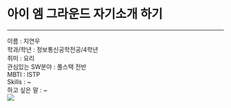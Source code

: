 # 아이 엠 그라운드 자기소개 하기
---
이름 : 지연우  
학과/학년 : 정보통신공학전공/4학년  
취미 : 요리  
관심있는 SW분야 : 풀스택 전반  
MBTI : ISTP  
Skills : ~  
하고 싶은 말 : ~  
<img src="https://img.shields.io/badge/INSTAGRAM-FFFFFF?style=flat-square&logo=instagram&logoColor=#E4405F"/>
